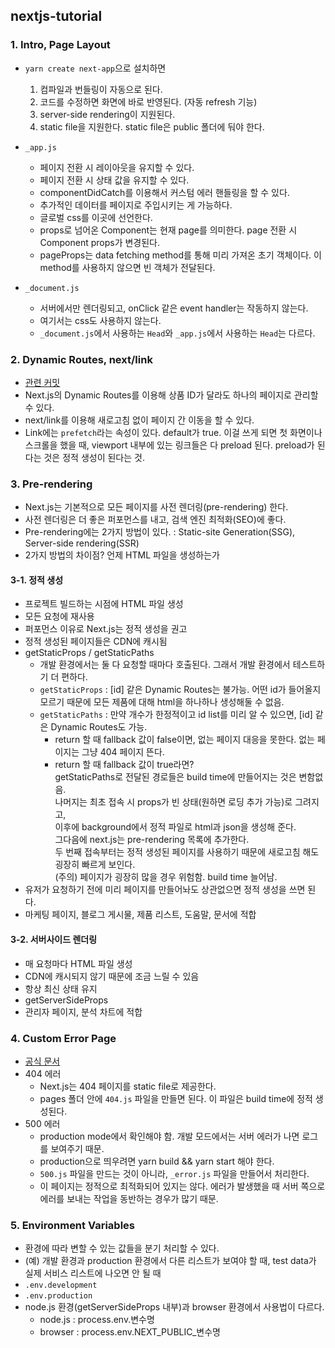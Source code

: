 ## nextjs-tutorial

### 1. Intro, Page Layout

- `yarn create next-app`으로 설치하면

  1. 컴파일과 번들링이 자동으로 된다.
  2. 코드를 수정하면 화면에 바로 반영된다. (자동 refresh 기능)
  3. server-side rendering이 지원된다.
  4. static file을 지원한다. static file은 public 폴더에 둬야 한다.

- `_app.js`

  - 페이지 전환 시 레이아웃을 유지할 수 있다.
  - 페이지 전환 시 상태 값을 유지할 수 있다.
  - componentDidCatch를 이용해서 커스텀 에러 핸들링을 할 수 있다.
  - 추가적인 데이터를 페이지로 주입시키는 게 가능하다.
  - 글로벌 css를 이곳에 선언한다.
  - props로 넘어온 Component는 현재 page를 의미한다. page 전환 시 Component props가 변경된다.
  - pageProps는 data fetching method를 통해 미리 가져온 초기 객체이다. 이 method를 사용하지 않으면 빈 객체가 전달된다.

- `_document.js`
  - 서버에서만 렌더링되고, onClick 같은 event handler는 작동하지 않는다.
  - 여기서는 css도 사용하지 않는다.
  - `_document.js`에서 사용하는 `Head`와 `_app.js`에서 사용하는 `Head`는 다르다.

### 2. Dynamic Routes, next/link

- [관련 커밋](https://github.com/100Gyeon/web-study/commit/77ead4b2c5127d271167bb922be275ed1e50c8f6)
- Next.js의 Dynamic Routes를 이용해 상품 ID가 달라도 하나의 페이지로 관리할 수 있다.
- next/link를 이용해 새로고침 없이 페이지 간 이동을 할 수 있다.
- Link에는 `prefetch`라는 속성이 있다. default가 true. 이걸 쓰게 되면 첫 화면이나 스크롤을 했을 때, viewport 내부에 있는 링크들은 다 preload 된다. preload가 된다는 것은 정적 생성이 된다는 것.

### 3. Pre-rendering

- Next.js는 기본적으로 모든 페이지를 사전 렌더링(pre-rendering) 한다.
- 사전 렌더링은 더 좋은 퍼포먼스를 내고, 검색 엔진 최적화(SEO)에 좋다.
- Pre-rendering에는 2가지 방법이 있다. : Static-site Generation(SSG), Server-side rendering(SSR)
- 2가지 방법의 차이점? 언제 HTML 파일을 생성하는가

#### 3-1. 정적 생성

- 프로젝트 빌드하는 시점에 HTML 파일 생성
- 모든 요청에 재사용
- 퍼포먼스 이유로 Next.js는 정적 생성을 권고
- 정적 생성된 페이지들은 CDN에 캐시됨
- getStaticProps / getStaticPaths
  - 개발 환경에서는 둘 다 요청할 때마다 호출된다. 그래서 개발 환경에서 테스트하기 더 편하다.
  - `getStaticProps` : [id] 같은 Dynamic Routes는 불가능. 어떤 id가 들어올지 모르기 때문에 모든 제품에 대해 html을 하나하나 생성해둘 수 없음.
  - `getStaticPaths` : 만약 개수가 한정적이고 id list를 미리 알 수 있으면, [id] 같은 Dynamic Routes도 가능.
    - return 할 때 fallback 값이 false이면, 없는 페이지 대응을 못한다. 없는 페이지는 그냥 404 페이지 뜬다.
    - return 할 때 fallback 값이 true라면?  
      getStaticPaths로 전달된 경로들은 build time에 만들어지는 것은 변함없음.  
      나머지는 최초 접속 시 props가 빈 상태(원하면 로딩 추가 가능)로 그려지고,  
      이후에 background에서 정적 파일로 html과 json을 생성해 준다.  
      그다음에 next.js는 pre-rendering 목록에 추가한다.  
      두 번째 접속부터는 정적 생성된 페이지를 사용하기 때문에 새로고침 해도 굉장히 빠르게 보인다.  
      (주의) 페이지가 굉장히 많을 경우 위험함. build time 늘어남.
- 유저가 요청하기 전에 미리 페이지를 만들어놔도 상관없으면 정적 생성을 쓰면 된다.
- 마케팅 페이지, 블로그 게시물, 제품 리스트, 도움말, 문서에 적합

#### 3-2. 서버사이드 렌더링

- 매 요청마다 HTML 파일 생성
- CDN에 캐시되지 않기 때문에 조금 느릴 수 있음
- 항상 최신 상태 유지
- getServerSideProps
- 관리자 페이지, 분석 차트에 적합

### 4. Custom Error Page

- [공식 문서](https://nextjs.org/docs/advanced-features/custom-error-page)
- 404 에러
  - Next.js는 404 페이지를 static file로 제공한다.
  - pages 폴더 안에 `404.js` 파일을 만들면 된다. 이 파일은 build time에 정적 생성된다.
- 500 에러
  - production mode에서 확인해야 함. 개발 모드에서는 서버 에러가 나면 로그를 보여주기 때문.
  - production으로 띄우려면 yarn build && yarn start 해야 한다.
  - `500.js` 파일을 만드는 것이 아니라, `_error.js` 파일을 만들어서 처리한다.
  - 이 페이지는 정적으로 최적화되어 있지는 않다. 에러가 발생했을 때 서버 쪽으로 에러를 보내는 작업을 동반하는 경우가 많기 때문.

### 5. Environment Variables

- 환경에 따라 변할 수 있는 값들을 분기 처리할 수 있다.
- (예) 개발 환경과 production 환경에서 다른 리스트가 보여야 할 때, test data가 실제 서비스 리스트에 나오면 안 될 때
- `.env.development`
- `.env.production`
- node.js 환경(getServerSideProps 내부)과 browser 환경에서 사용법이 다르다.
  - node.js : process.env.변수명
  - browser : process.env.NEXT_PUBLIC_변수명
